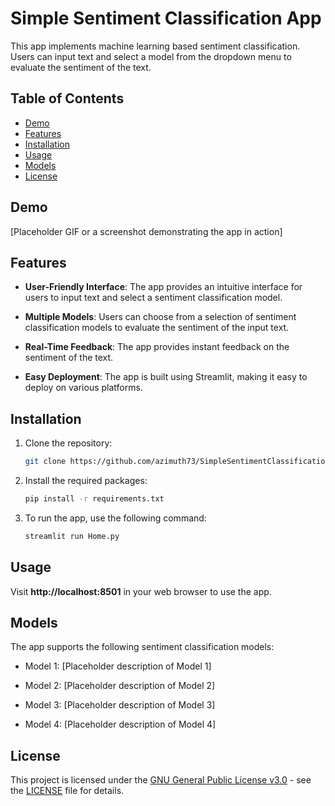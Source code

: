 # Simple Sentiment Classification App

This app implements machine learning based sentiment classification. Users can input text and select a model from the dropdown menu to evaluate the sentiment of the text.

## Table of Contents

- [Demo](#demo)
- [Features](#features)
- [Installation](#installation)
- [Usage](#usage)
- [Models](#models)
- [License](#license)

## Demo

[Placeholder GIF or a screenshot demonstrating the app in action]

## Features

- **User-Friendly Interface**: The app provides an intuitive interface for users to input text and select a sentiment classification model.

- **Multiple Models**: Users can choose from a selection of sentiment classification models to evaluate the sentiment of the input text.

- **Real-Time Feedback**: The app provides instant feedback on the sentiment of the text.

- **Easy Deployment**: The app is built using Streamlit, making it easy to deploy on various platforms.

## Installation

1. Clone the repository:
   ```bash
   git clone https://github.com/azimuth73/SimpleSentimentClassificationApp.git
2. Install the required packages:
   ```bash
   pip install -r requirements.txt
3. To run the app, use the following command:
   ```bash
   streamlit run Home.py

## Usage

Visit **http://localhost:8501** in your web browser to use the app.

## Models

The app supports the following sentiment classification models:

- Model 1: [Placeholder description of Model 1]

- Model 2: [Placeholder description of Model 2]

- Model 3: [Placeholder description of Model 3]

- Model 4: [Placeholder description of Model 4]

## License

This project is licensed under the [GNU General Public License v3.0](https://opensource.org/licenses/GPL-3.0) - see the [LICENSE](LICENSE) file for details.



   
